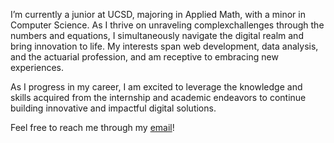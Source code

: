 I’m currently a junior at UCSD, majoring in Applied Math, with a minor in Computer Science. As I thrive on unraveling complexchallenges through the 
numbers and equations, I simultaneously navigate the digital realm and bring innovation to life. My interests span web development, data analysis, 
and the actuarial profession, and am receptive to embracing new experiences. 

As I progress in my career, I am excited to leverage the knowledge and skills acquired from the internship and academic 
endeavors to continue building innovative and impactful digital solutions. 

Feel free to reach me through my [email](claire.yc.tsui@gmail.com)! 
